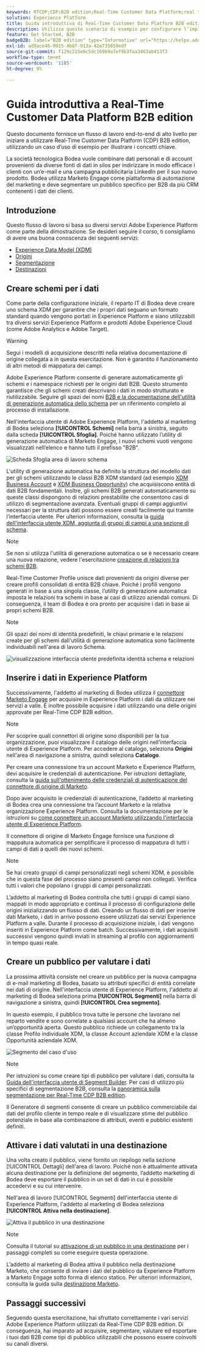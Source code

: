 ```yaml
---
keywords: RTCDP;CDP;B2B edition;Real-Time Customer Data Platform;real time customer data platform;real time cdp;b2b;cdp
solution: Experience Platform
title: Guida introduttiva di Real-Time Customer Data Platform B2B edition
description: Utilizza questo scenario di esempio per configurare l’implementazione di Adobe Real-Time Customer Data Platform B2B edition.
feature: Get Started, B2B
badgeB2B: label="B2B edition" type="Informative" url="https://helpx.adobe.com/it/legal/product-descriptions/real-time-customer-data-platform-b2b-edition-prime-and-ultimate-packages.html newtab=true"
exl-id: ad9ace46-9915-4b8f-913a-42e735859edf
source-git-commit: f129c215ebc5dc169b9a7ef9b3faa3463ab413f3
workflow-type: tm+mt
source-wordcount: '1185'
ht-degree: 0%

---
```


# Guida introduttiva a Real-Time Customer Data Platform B2B edition

Questo documento fornisce un flusso di lavoro end-to-end di alto livello per iniziare a utilizzare Real-Time Customer Data Platform (CDP) B2B edition, utilizzando un caso d’uso di esempio per illustrare i concetti chiave.

La società tecnologica Bodea vuole combinare dati personali e di account provenienti da diverse fonti di dati in silos per indirizzare in modo efficace i clienti con un’e-mail e una campagna pubblicitaria LinkedIn per il suo nuovo prodotto. Bodea utilizza Marketo Engage come piattaforma di automazione del marketing e deve segmentare un pubblico specifico per B2B da più CRM contenenti i dati dei clienti.

## Introduzione

Questo flusso di lavoro si basa su diversi servizi Adobe Experience Platform come parte della dimostrazione. Se desideri seguire il corso, ti consigliamo di avere una buona conoscenza dei seguenti servizi:

- [Experience Data Model (XDM)](../xdm/home.md)
- [Origini](../sources/home.md)
- [Segmentazione](../segmentation/home.md)
- [Destinazioni](../destinations/home.md)

## Creare schemi per i dati

Come parte della configurazione iniziale, il reparto IT di Bodea deve creare uno schema XDM per garantire che i propri dati seguano un formato standard quando vengono portati in Experience Platform e siano utilizzabili tra diversi servizi Experience Platform e prodotti Adobe Experience Cloud (come Adobe Analytics e Adobe Target).

>[!WARNING]
>
>Segui i modelli di acquisizione descritti nella relativa documentazione di origine collegata a in questa esercitazione. Non è garantito il funzionamento di altri metodi di mappatura dei campi.

Adobe Experience Platform consente di generare automaticamente gli schemi e i namespace richiesti per le origini dati B2B. Questo strumento garantisce che gli schemi creati descrivano i dati in modo strutturato e riutilizzabile. Seguire gli spazi dei nomi [B2B e la documentazione dell&#39;utilità di generazione automatica dello schema](../sources/connectors/adobe-applications/marketo/marketo-namespaces.md) per un riferimento completo al processo di installazione.

Nell&#39;interfaccia utente di Adobe Experience Platform, l&#39;addetto al marketing di Bodea seleziona **[!UICONTROL Schemi]** nella barra a sinistra, seguito dalla scheda **[!UICONTROL Sfoglia]**. Poiché hanno utilizzato l’utility di generazione automatica di Marketo Engage, i nuovi schemi vuoti vengono visualizzati nell’elenco e hanno tutti il prefisso &quot;B2B&quot;.

![Scheda Sfoglia area di lavoro schema](./assets/b2b-tutorial/empty-b2b-schemas.png)

L&#39;utility di generazione automatica ha definito la struttura del modello dati per gli schemi utilizzando le classi B2B XDM standard (ad esempio [XDM Business Account](../xdm/classes/b2b/business-account.md) e [XDM Business Opportunity](../xdm/classes/b2b/business-opportunity.md)) che acquisiscono entità di dati B2B fondamentali. Inoltre, gli schemi B2B generati automaticamente su queste classi dispongono di relazioni prestabilite che consentono casi di utilizzo di segmentazione avanzata. Eventuali gruppi di campi aggiuntivi necessari per la struttura dati possono essere creati facilmente qui tramite l’interfaccia utente. Per ulteriori informazioni, consulta la [guida dell&#39;interfaccia utente XDM, aggiunta di gruppi di campi a una sezione di schema](../xdm/ui/resources/schemas.md#add-field-groups).

>[!NOTE]
> 
>Se non si utilizza l&#39;utilità di generazione automatica o se è necessario creare una nuova relazione, vedere l&#39;esercitazione [creazione di relazioni tra schemi B2B](../xdm/tutorials/relationship-b2b.md).

Real-Time Customer Profile unisce dati provenienti da origini diverse per creare profili consolidati di entità B2B chiave. Poiché i profili vengono generati in base a una singola classe, l’utility di generazione automatica imposta le relazioni tra schemi in base ai casi di utilizzo aziendali comuni. Di conseguenza, il team di Bodea è ora pronto per acquisire i dati in base ai propri schemi B2B.

>[!NOTE]
> 
>Gli spazi dei nomi di identità predefiniti, le chiavi primarie e le relazioni create per gli schemi dall&#39;utilità di generazione automatica sono facilmente individuabili nell&#39;area di lavoro Schema.
>
>![visualizzazione interfaccia utente predefinita identità schema e relazioni](./assets/b2b-tutorial/schema-identity-relationship.png)

## Inserire i dati in Experience Platform

Successivamente, l&#39;addetto al marketing di Bodea utilizza il [connettore Marketo Engage](../sources/connectors/adobe-applications/marketo/marketo.md) per acquisire in Experience Platform i dati da utilizzare nei servizi a valle. È inoltre possibile acquisire i dati utilizzando una delle origini approvate per Real-Time CDP B2B edition.

>[!NOTE]
> 
>Per scoprire quali connettori di origine sono disponibili per la tua organizzazione, puoi visualizzare il catalogo delle origini nell’interfaccia utente di Experience Platform. Per accedere al catalogo, seleziona **Origini** nell&#39;area di navigazione a sinistra, quindi seleziona **Catalogo**.

Per creare una connessione tra un account Marketo e Experience Platform, devi acquisire le credenziali di autenticazione. Per istruzioni dettagliate, consulta la [guida sull&#39;ottenimento delle credenziali di autenticazione del connettore di origine di Marketo](../sources/connectors/adobe-applications/marketo/marketo-auth.md).

Dopo aver acquisito le credenziali di autenticazione, l’addetto al marketing di Bodea crea una connessione tra l’account Marketo e la relativa organizzazione Experience Platform. Consulta la documentazione per le istruzioni su [come connettere un account Marketo utilizzando l&#39;interfaccia utente di Experience Platform](../sources/tutorials/ui/create/adobe-applications/marketo.md).

Il connettore di origine di Marketo Engage fornisce una funzione di mappatura automatica per semplificare il processo di mappatura di tutti i campi di dati a quelli dei nuovi schemi.

>[!NOTE]
> 
>Se hai creato gruppi di campi personalizzati negli schemi XDM, è possibile che in questa fase del processo siano presenti campi non collegati. Verifica tutti i valori che popolano i gruppi di campi personalizzati.

L’addetto al marketing di Bodea controlla che tutti i gruppi di campi siano mappati in modo appropriato e continua il processo di configurazione delle origini inizializzando un flusso di dati. Creando un flusso di dati per inserire dati Marketo, i dati in arrivo possono essere utilizzati dai servizi Experience Platform a valle. Durante il processo di acquisizione iniziale, i dati vengono inseriti in Experience Platform come batch. Successivamente, i dati acquisiti successivi vengono quindi inviati in streaming al profilo con aggiornamenti in tempo quasi reale.

## Creare un pubblico per valutare i dati

La prossima attività consiste nel creare un pubblico per la nuova campagna di e-mail marketing di Bodea, basato su attributi specifici di entità correlate nei dati di origine. Nell&#39;interfaccia utente di Experience Platform, l&#39;addetto al marketing di Bodea seleziona prima **[!UICONTROL Segmenti]** nella barra di navigazione a sinistra, quindi **[!UICONTROL Crea segmento]**.

In questo esempio, il pubblico trova tutte le persone che lavorano nel reparto vendite e sono correlate a qualsiasi account che ha almeno un’opportunità aperta. Questo pubblico richiede un collegamento tra la classe Profilo individuale XDM, la classe Account aziendale XDM e la classe Opportunità aziendale XDM.

![Segmento del caso d&#39;uso](./assets/b2b-tutorial/use-case-segment.png)

>[!NOTE]
> 
>Per istruzioni su come creare tipi di pubblico per valutare i dati, consulta la [Guida dell&#39;interfaccia utente di Segment Builder](../segmentation/ui/segment-builder.md). Per casi di utilizzo più specifici di segmentazione B2B, consulta la [panoramica sulla segmentazione per Real-Time CDP B2B edition](./segmentation/b2b.md).

Il Generatore di segmenti consente di creare un pubblico commerciabile dai dati del profilo cliente in tempo reale e di visualizzare stime del pubblico potenziale in base alla combinazione di attributi, eventi e pubblici esistenti definiti.

## Attivare i dati valutati in una destinazione

Una volta creato il pubblico, viene fornito un riepilogo nella sezione [!UICONTROL Dettagli] dell&#39;area di lavoro. Poiché non è attualmente attivata alcuna destinazione per la definizione del segmento, l’addetto marketing di Bodea deve esportare il pubblico in un set di dati in cui è possibile accedervi e su cui intervenire.

Nell&#39;area di lavoro [!UICONTROL Segmenti] dell&#39;interfaccia utente di Experience Platform, l&#39;addetto al marketing di Bodea seleziona **[!UICONTROL Attiva nella destinazione]**.

![Attiva il pubblico in una destinazione](./assets/b2b-tutorial/activate-to-destination.png)

>[!NOTE]
> 
>Consulta il tutorial su [attivazione di un pubblico in una destinazione](https://experienceleague.adobe.com/docs/marketo/using/product-docs/core-marketo-concepts/smart-lists-and-static-lists/static-lists/push-an-adobe-experience-cloud-segment-to-a-marketo-static-list.html?lang=it) per i passaggi completi su come eseguire questa operazione.

L’addetto al marketing di Bodea attiva il pubblico nella destinazione Marketo, che consente di inviare i dati del pubblico da Experience Platform a Marketo Engage sotto forma di elenco statico. Per ulteriori informazioni, consulta la guida sulla [destinazione Marketo](https://experienceleague.adobe.com/docs/experience-platform/destinations/catalog/adobe/marketo-engage.html?lang=it).

## Passaggi successivi

Seguendo questa esercitazione, hai sfruttato correttamente i vari servizi Adobe Experience Platform utilizzati da Real-Time CDP B2B edition. Di conseguenza, hai imparato ad acquisire, segmentare, valutare ed esportare i tuoi dati B2B come tipi di pubblico utilizzabili che possono essere coinvolti su canali diversi.
